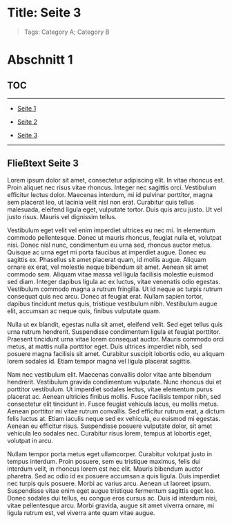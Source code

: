 # Title: Seite 3

> Tags: Category A; Category B


# Abschnitt 1

## TOC

---

- [Seite 1](../seite-1/seite-1.md) 

- [Seite 2](../seite-2/seite-2.md) 

- [Seite 3](../seite-3/seite-3.md)  

---

## Fließtext Seite 3

Lorem ipsum dolor sit amet, consectetur adipiscing elit. In vitae rhoncus est. Proin aliquet nec risus vitae rhoncus. Integer nec sagittis orci. Vestibulum efficitur lectus dolor. Maecenas interdum, mi id pulvinar porttitor, magna sem placerat leo, ut lacinia velit nisl non erat. Curabitur quis tellus malesuada, eleifend ligula eget, vulputate tortor. Duis quis arcu justo. Ut vel justo risus. Mauris vel dignissim tellus.

Vestibulum eget velit vel enim imperdiet ultrices eu nec mi. In elementum commodo pellentesque. Donec ut mauris rhoncus, feugiat nulla et, volutpat nisi. Donec nisl nunc, condimentum eu urna sed, rhoncus auctor metus. Quisque ac urna eget mi porta faucibus at imperdiet augue. Donec eu sagittis ex. Phasellus sit amet placerat quam, id mollis augue. Aliquam ornare ex erat, vel molestie neque bibendum sit amet. Aenean sit amet commodo sem. Aliquam vitae massa vel ligula facilisis molestie euismod sed diam. Integer dapibus ligula ac ex luctus, vitae venenatis odio egestas. Vestibulum commodo magna a rutrum fringilla. Ut id neque ac turpis rutrum consequat quis nec arcu. Donec at feugiat erat. Nullam sapien tortor, dapibus tincidunt metus quis, tristique vestibulum nibh. Vestibulum augue elit, accumsan ac neque quis, finibus vulputate quam.

Nulla ut ex blandit, egestas nulla sit amet, eleifend velit. Sed eget tellus quis urna rutrum hendrerit. Suspendisse condimentum ligula et feugiat porttitor. Praesent tincidunt urna vitae lorem consequat auctor. Mauris commodo orci metus, at mattis nulla porttitor eget. Duis ultrices imperdiet nibh, sed posuere magna facilisis sit amet. Curabitur suscipit lobortis odio, eu aliquam lorem sodales id. Etiam tempor magna vel ligula placerat sagittis.

Nam nec vestibulum elit. Maecenas convallis dolor vitae ante bibendum hendrerit. Vestibulum gravida condimentum vulputate. Nunc rhoncus dui et porttitor vestibulum. Ut imperdiet sodales lectus, vitae elementum purus placerat ac. Aenean ultricies finibus mollis. Fusce facilisis tempor nibh, sed consectetur elit tincidunt in. Fusce feugiat vehicula lacus, eu mollis metus. Aenean porttitor mi vitae rutrum convallis. Sed efficitur rutrum erat, a dictum felis luctus at. Etiam iaculis neque sed ex vehicula, eu euismod mi egestas. Aenean eu efficitur risus. Suspendisse posuere vulputate dolor, sit amet vehicula leo sodales nec. Curabitur risus lorem, tempus at lobortis eget, volutpat in arcu.

Nullam tempor porta metus eget ullamcorper. Curabitur volutpat justo in tempus interdum. Proin posuere, sem eu tristique maximus, felis dui interdum velit, in rhoncus lorem est nec elit. Mauris bibendum auctor pharetra. Sed ac odio id ex posuere accumsan a quis ligula. Duis imperdiet nec turpis quis posuere. Morbi ac varius arcu. Aenean ut laoreet ipsum. Suspendisse vitae enim eget augue tristique fermentum sagittis eget leo. Donec sodales dui tellus, eu congue eros cursus ac. Duis id interdum nisi, vitae pellentesque arcu. Morbi gravida, augue sit amet viverra ornare, mi ligula rutrum est, vel viverra ante quam vitae augue.
